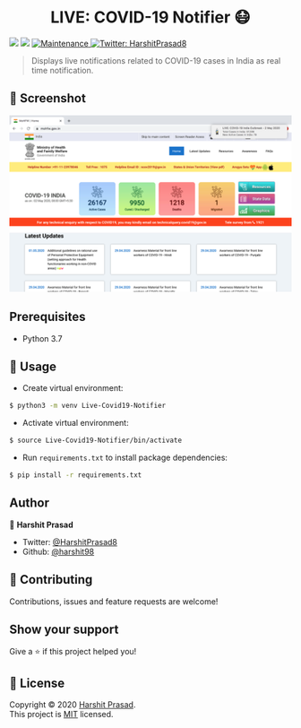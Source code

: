 <h1 align="center">LIVE: COVID-19 Notifier 😷</h1>
<p>
    <img src='https://img.shields.io/badge/maintainer-harshit98-blue' />
  <img src="https://img.shields.io/badge/license-MIT-blue" />
  <a href="https://github.com/itsfadnis/coronavirus-india/graphs/commit-activity" target="_blank">
    <img alt="Maintenance" src="https://img.shields.io/badge/Maintained%3F-yes-green.svg" />
  </a>
  <a href="https://twitter.com/HarshitPrasad8" target="_blank">
    <img alt="Twitter: HarshitPrasad8" src="https://img.shields.io/twitter/follow/HarshitPrasad8.svg?style=social" />
  </a>
</p>

> Displays live notifications related to COVID-19 cases in India as real time notification.

## 📸 Screenshot
![Preview](screenshot.png)

## Prerequisites

- Python 3.7

## 🚀 Usage

- Create virtual environment:

```sh
$ python3 -m venv Live-Covid19-Notifier
```

- Activate virtual environment:

```sh
$ source Live-Covid19-Notifier/bin/activate
```

- Run `requirements.txt` to install package dependencies:

```sh
$ pip install -r requirements.txt
```

## Author

👤 **Harshit Prasad**

* Twitter: [@HarshitPrasad8](https://twitter.com/HarshitPrasad8)
* Github: [@harshit98](https://github.com/harshit98)

## 🤝 Contributing

Contributions, issues and feature requests are welcome!

## Show your support

Give a ⭐️ if this project helped you!

## 📝 License

Copyright © 2020 [Harshit Prasad](https://github.com/harshit98).<br />
This project is [MIT](https://github.com/harshit98/Live-Covid19-Notifier/blob/master/LICENSE) licensed.
